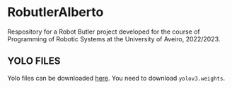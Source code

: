 # RobutlerAlberto
Respository for a Robot Butler project developed for the course of Programming of Robotic Systems at the University of Aveiro, 2022/2023.


## YOLO FILES

Yolo files can be downloaded [here](https://pjreddie.com/darknet/yolo/). You need to download `yolov3.weights`.